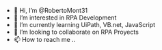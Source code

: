 - 👋 Hi, I’m @RobertoMont31
- 👀 I’m interested in RPA Development
- 🌱 I’m currently learning UiPath, VB.net, JavaScript 
- 💞️ I’m looking to collaborate on RPA Proyects 
- 📫 How to reach me ..

<!---
RobertoMont31/RobertoMont31 is a ✨ special ✨ repository because its `README.md` (this file) appears on your GitHub profile.
You can click the Preview link to take a look at your changes.
--->
